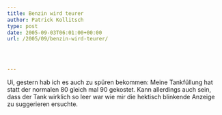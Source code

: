 ```yaml
---
title: Benzin wird teurer
author: Patrick Kollitsch
type: post
date: 2005-09-03T06:01:00+00:00
url: /2005/09/benzin-wird-teurer/




---
```

Ui, gestern hab ich es auch zu sp&uuml;ren bekommen: Meine Tankf&uuml;llung hat statt der normalen 80 gleich mal 90 gekostet. Kann allerdings auch sein, dass der Tank wirklich so leer war wie mir die hektisch blinkende Anzeige zu suggerieren ersuchte.